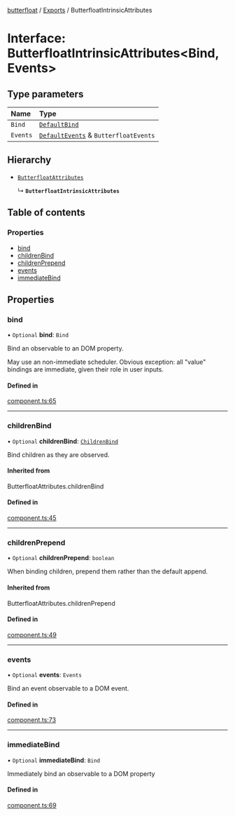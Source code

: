 [butterfloat](../README.md) / [Exports](../modules.md) / ButterfloatIntrinsicAttributes

# Interface: ButterfloatIntrinsicAttributes\<Bind, Events\>

## Type parameters

| Name | Type |
| :------ | :------ |
| `Bind` | [`DefaultBind`](../modules.md#defaultbind) |
| `Events` | [`DefaultEvents`](../modules.md#defaultevents) & `ButterfloatEvents` |

## Hierarchy

- [`ButterfloatAttributes`](../modules.md#butterfloatattributes)

  ↳ **`ButterfloatIntrinsicAttributes`**

## Table of contents

### Properties

- [bind](ButterfloatIntrinsicAttributes.md#bind)
- [childrenBind](ButterfloatIntrinsicAttributes.md#childrenbind)
- [childrenPrepend](ButterfloatIntrinsicAttributes.md#childrenprepend)
- [events](ButterfloatIntrinsicAttributes.md#events)
- [immediateBind](ButterfloatIntrinsicAttributes.md#immediatebind)

## Properties

### bind

• `Optional` **bind**: `Bind`

Bind an observable to an DOM property.

May use an non-immediate scheduler. Obvious exception: all "value" bindings are immediate, given their role in user inputs.

#### Defined in

[component.ts:65](https://github.com/WorldMaker/butterfloat/blob/c1ff555/component.ts#L65)

___

### childrenBind

• `Optional` **childrenBind**: [`ChildrenBind`](../modules.md#childrenbind)

Bind children as they are observed.

#### Inherited from

ButterfloatAttributes.childrenBind

#### Defined in

[component.ts:45](https://github.com/WorldMaker/butterfloat/blob/c1ff555/component.ts#L45)

___

### childrenPrepend

• `Optional` **childrenPrepend**: `boolean`

When binding children, prepend them rather than the default append.

#### Inherited from

ButterfloatAttributes.childrenPrepend

#### Defined in

[component.ts:49](https://github.com/WorldMaker/butterfloat/blob/c1ff555/component.ts#L49)

___

### events

• `Optional` **events**: `Events`

Bind an event observable to a DOM event.

#### Defined in

[component.ts:73](https://github.com/WorldMaker/butterfloat/blob/c1ff555/component.ts#L73)

___

### immediateBind

• `Optional` **immediateBind**: `Bind`

Immediately bind an observable to a DOM property

#### Defined in

[component.ts:69](https://github.com/WorldMaker/butterfloat/blob/c1ff555/component.ts#L69)
